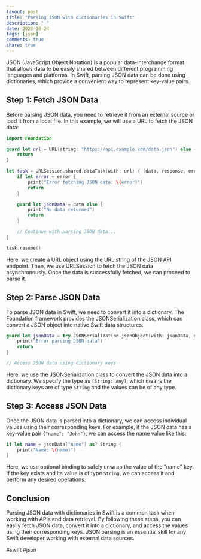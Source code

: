```yaml
---
layout: post
title: "Parsing JSON with dictionaries in Swift"
description: " "
date: 2023-10-24
tags: [json]
comments: true
share: true
---
```


JSON (JavaScript Object Notation) is a popular data-interchange format that allows data to be easily shared between different programming languages and platforms. In Swift, parsing JSON data can be done using dictionaries, which provide a convenient way to represent key-value pairs.

## Step 1: Fetch JSON Data

Before parsing JSON data, you need to retrieve it from an external source or load it from a local file. In this example, we will use a URL to fetch the JSON data:

```swift
import Foundation

guard let url = URL(string: "https://api.example.com/data.json") else {
    return
}

let task = URLSession.shared.dataTask(with: url) { (data, response, error) in
    if let error = error {
        print("Error fetching JSON data: \(error)")
        return
    }

    guard let jsonData = data else {
        print("No data returned")
        return
    }

    // Continue with parsing JSON data...
}

task.resume()
```

Here, we create a URL object using the URL string of the JSON API endpoint. Then, we use URLSession to fetch the JSON data asynchronously. Once the data is successfully fetched, we can proceed to parse it.

## Step 2: Parse JSON Data

To parse JSON data in Swift, we need to convert it into a dictionary. The Foundation framework provides the JSONSerialization class, which can convert a JSON object into native Swift data structures.

```swift
guard let jsonData = try JSONSerialization.jsonObject(with: jsonData, options: []) as? [String: Any] else {
    print("Error parsing JSON data")
    return
}

// Access JSON data using dictionary keys
```

Here, we use the JSONSerialization class to convert the JSON data into a dictionary. We specify the type as `[String: Any]`, which means the dictionary keys are of type `String` and the values can be of any type.

## Step 3: Access JSON Data

Once the JSON data is parsed into a dictionary, we can access individual values using their corresponding keys. For example, if the JSON data has a key-value pair `{"name": "John"}`, we can access the name value like this:

```swift
if let name = jsonData["name"] as? String {
    print("Name: \(name)")
}
```

Here, we use optional binding to safely unwrap the value of the "name" key. If the key exists and its value is of type `String`, we can access it and perform any desired operations.

## Conclusion

Parsing JSON data with dictionaries in Swift is a common task when working with APIs and data retrieval. By following these steps, you can easily fetch JSON data, convert it into a dictionary, and access the values using their corresponding keys. JSON parsing is an essential skill for any Swift developer working with external data sources.

\#swift \#json